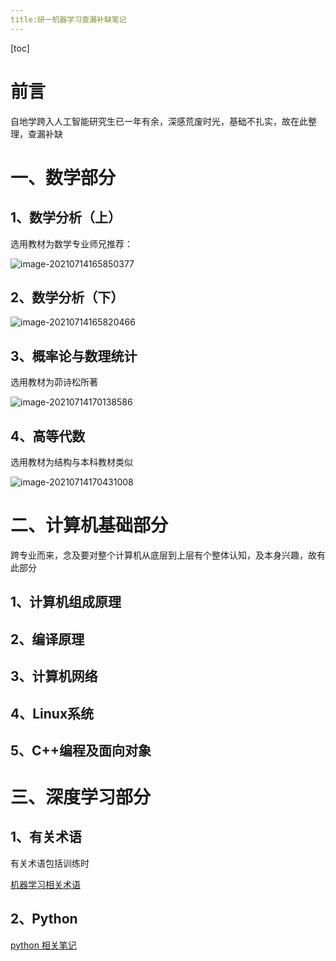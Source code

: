 ```yaml
---
title:研一机器学习查漏补缺笔记
---
```


[toc]



# 前言

自地学跨入人工智能研究生已一年有余，深感荒废时光，基础不扎实，故在此整理，查漏补缺



# 一、数学部分



## 1、数学分析（上）

选用教材为数学专业师兄推荐：

![image-20210714165850377](img/image-20210714165850377.png)









## 2、数学分析（下）

![image-20210714165820466](img/image-20210714165820466.png)



## 3、概率论与数理统计

选用教材为茆诗松所著

![image-20210714170138586](img/image-20210714170138586.png)



## 4、高等代数

选用教材为结构与本科教材类似

![image-20210714170431008](img/image-20210714170431008.png)





# 二、计算机基础部分

跨专业而来，念及要对整个计算机从底层到上层有个整体认知，及本身兴趣，故有此部分



## 1、计算机组成原理



## 2、编译原理



## 3、计算机网络



## 4、Linux系统



## 5、C++编程及面向对象



# 三、深度学习部分

## 1、有关术语

有关术语包括训练时



[机器学习相关术语](深度学习部分/机器学习相关术语.md )



## 2、Python



[python 相关笔记](深度学习部分/python/Readme.md)

